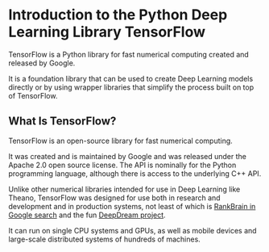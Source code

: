 # Introduction to the Python Deep Learning Library TensorFlow

TensorFlow is a Python library for fast numerical computing created and released by Google.

It is a foundation library that can be used to create Deep Learning models directly or by using wrapper libraries that simplify the process built on top of TensorFlow.

## What Is TensorFlow?

TensorFlow is an open-source library for fast numerical computing.

It was created and is maintained by Google and was released under the Apache 2.0 open source license. The API is nominally for the Python programming language, although there is access to the underlying C++ API.

Unlike other numerical libraries intended for use in Deep Learning like Theano, TensorFlow was designed for use both in research and development and in production systems, not least of which is <a href="https://en.wikipedia.org/wiki/RankBrain">RankBrain in Google search</a> and the fun <a href="https://en.wikipedia.org/wiki/DeepDream">DeepDream project</a>.

It can run on single CPU systems and GPUs, as well as mobile devices and large-scale distributed systems of hundreds of machines.
